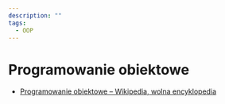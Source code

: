 ```yaml
---
description: ""
tags:
  - OOP
---
```


# Programowanie obiektowe

- [Programowanie obiektowe – Wikipedia, wolna encyklopedia](https://pl.wikipedia.org/wiki/Programowanie_obiektowe)
